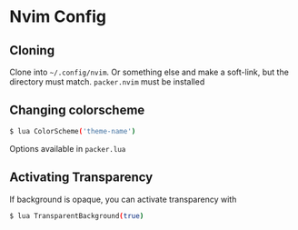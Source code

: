 # Nvim Config

## Cloning
Clone into `~/.config/nvim`. Or something else and make a soft-link, but the
directory must match. `packer.nvim` must be installed

## Changing colorscheme

```bash
$ lua ColorScheme('theme-name')
```

Options available in `packer.lua`

## Activating Transparency

If background is opaque, you can activate transparency with 

```bash
$ lua TransparentBackground(true)
```

